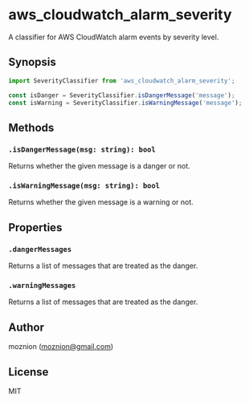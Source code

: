 aws_cloudwatch_alarm_severity
==

A classifier for AWS CloudWatch alarm events by severity level.

Synopsis
--

```javascript
import SeverityClassifier from 'aws_cloudwatch_alarm_severity';

const isDanger = SeverityClassifier.isDangerMessage('message');
const isWarning = SeverityClassifier.isWarningMessage('message');
```

Methods
--

### `.isDangerMessage(msg: string): bool`

Returns whether the given message is a danger or not.

### `.isWarningMessage(msg: string): bool`

Returns whether the given message is a warning or not.

Properties
--

### `.dangerMessages`

Returns a list of messages that are treated as the danger.

### `.warningMessages`

Returns a list of messages that are treated as the danger.

Author
--

moznion (<moznion@gmail.com>)

License
--

MIT

